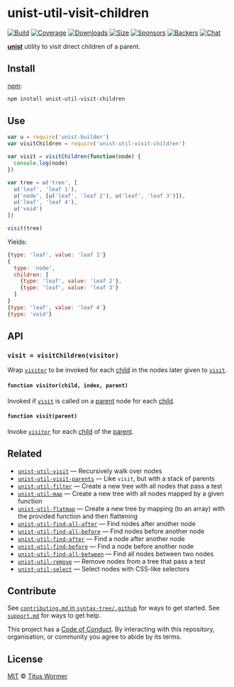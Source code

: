 # unist-util-visit-children

[![Build][build-badge]][build]
[![Coverage][coverage-badge]][coverage]
[![Downloads][downloads-badge]][downloads]
[![Size][size-badge]][size]
[![Sponsors][sponsors-badge]][collective]
[![Backers][backers-badge]][collective]
[![Chat][chat-badge]][chat]

[**unist**][unist] utility to visit direct children of a parent.

## Install

[npm][]:

```sh
npm install unist-util-visit-children
```

## Use

```js
var u = require('unist-builder')
var visitChildren = require('unist-util-visit-children')

var visit = visitChildren(function(node) {
  console.log(node)
})

var tree = u('tree', [
  u('leaf', 'leaf 1'),
  u('node', [u('leaf', 'leaf 2'), u('leaf', 'leaf 3')]),
  u('leaf', 'leaf 4'),
  u('void')
])

visit(tree)
```

Yields:

```js
{type: 'leaf', value: 'leaf 1'}
{
  type: 'node',
  children: [
    {type: 'leaf', value: 'leaf 2'},
    {type: 'leaf', value: 'leaf 3'}
  ]
}
{type: 'leaf', value: 'leaf 4'}
{type: 'void'}
```

## API

### `visit = visitChildren(visitor)`

Wrap [`visitor`][visitor] to be invoked for each [child][] in the nodes later
given to [`visit`][visit].

#### `function visitor(child, index, parent)`

Invoked if [`visit`][visit] is called on a [parent][] node for each [child][].

#### `function visit(parent)`

Invoke [`visitor`][visitor] for each [child][] of the [parent][].

## Related

- [`unist-util-visit`](https://github.com/syntax-tree/unist-util-visit)
  — Recursively walk over nodes
- [`unist-util-visit-parents`](https://github.com/syntax-tree/unist-util-visit-parents)
  — Like `visit`, but with a stack of parents
- [`unist-util-filter`](https://github.com/eush77/unist-util-filter)
  — Create a new tree with all nodes that pass a test
- [`unist-util-map`](https://github.com/syntax-tree/unist-util-map)
  — Create a new tree with all nodes mapped by a given function
- [`unist-util-flatmap`](https://gitlab.com/staltz/unist-util-flatmap)
  — Create a new tree by mapping (to an array) with the provided function and
  then flattening
- [`unist-util-find-all-after`](https://github.com/syntax-tree/unist-util-find-all-after)
  — Find nodes after another node
- [`unist-util-find-all-before`](https://github.com/syntax-tree/unist-util-find-all-before)
  — Find nodes before another node
- [`unist-util-find-after`](https://github.com/syntax-tree/unist-util-find-after)
  — Find a node after another node
- [`unist-util-find-before`](https://github.com/syntax-tree/unist-util-find-before)
  — Find a node before another node
- [`unist-util-find-all-between`](https://github.com/mrzmmr/unist-util-find-all-between)
  — Find all nodes between two nodes
- [`unist-util-remove`](https://github.com/eush77/unist-util-remove)
  — Remove nodes from a tree that pass a test
- [`unist-util-select`](https://github.com/eush77/unist-util-select)
  — Select nodes with CSS-like selectors

## Contribute

See [`contributing.md` in `syntax-tree/.github`][contributing] for ways to get
started.
See [`support.md`][support] for ways to get help.

This project has a [Code of Conduct][coc].
By interacting with this repository, organisation, or community you agree to
abide by its terms.

## License

[MIT][license] © [Titus Wormer][author]

<!-- Definition -->

[build-badge]: https://img.shields.io/travis/syntax-tree/unist-util-visit-children.svg
[build]: https://travis-ci.org/syntax-tree/unist-util-visit-children
[coverage-badge]: https://img.shields.io/codecov/c/github/syntax-tree/unist-util-visit-children.svg
[coverage]: https://codecov.io/github/syntax-tree/unist-util-visit-children
[downloads-badge]: https://img.shields.io/npm/dm/unist-util-visit-children.svg
[downloads]: https://www.npmjs.com/package/unist-util-visit-children
[size-badge]: https://img.shields.io/bundlephobia/minzip/unist-util-visit-children.svg
[size]: https://bundlephobia.com/result?p=unist-util-visit-children
[sponsors-badge]: https://opencollective.com/unified/sponsors/badge.svg
[backers-badge]: https://opencollective.com/unified/backers/badge.svg
[collective]: https://opencollective.com/unified
[chat-badge]: https://img.shields.io/badge/chat-spectrum-7b16ff.svg
[chat]: https://spectrum.chat/unified/syntax-tree
[npm]: https://docs.npmjs.com/cli/install
[license]: license
[author]: https://wooorm.com
[unist]: https://github.com/syntax-tree/unist
[parent]: https://github.com/syntax-tree/unist#parent-1
[child]: https://github.com/syntax-tree/unist#child
[visit]: #function-visitparent
[visitor]: #function-visitorchild-index-parent
[contributing]: https://github.com/syntax-tree/.github/blob/master/contributing.md
[support]: https://github.com/syntax-tree/.github/blob/master/support.md
[coc]: https://github.com/syntax-tree/.github/blob/master/code-of-conduct.md
